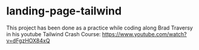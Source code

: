 # landing-page-tailwind
This project has been done as a practice while coding along Brad Traversy in his youtube Tailwind Crash Course: 
https://www.youtube.com/watch?v=dFgzHOX84xQ

